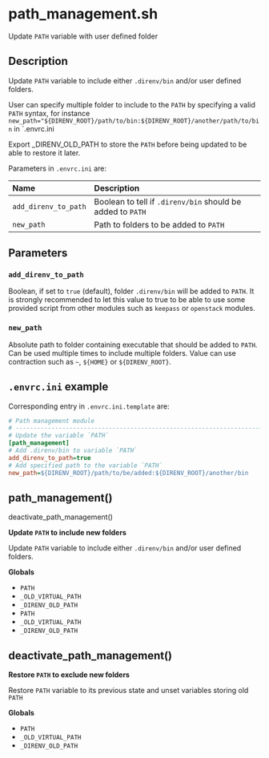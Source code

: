 # path_management.sh

Update `PATH` variable with user defined folder

## Description

Update `PATH` variable to include either `.direnv/bin` and/or user defined
folders.

User can specify multiple folder to include to the `PATH` by specifying a
valid `PATH` syntax, for instance
`new_path="${DIRENV_ROOT}/path/to/bin:${DIRENV_ROOT}/another/path/to/bin` in
`.envrc.ini

Export _DIRENV_OLD_PATH to store the `PATH` before being updated to be able
to restore it later.

Parameters in `.envrc.ini` are:

| Name                 | Description                                                |
| :--------------------| :--------------------------------------------------------- |
| `add_direnv_to_path` | Boolean to tell if `.direnv/bin` should be added to `PATH` |
| `new_path`           | Path to folders to be added to `PATH`                      |

## Parameters

### `add_direnv_to_path`

Boolean, if set to `true` (default), folder `.direnv/bin` will be added to
`PATH`. It is strongly recommended to let this value to true to be able to
use some provided script from other modules such as `keepass` or `openstack`
modules.

### `new_path`

Absolute path to folder containing executable that should be added to
`PATH`. Can be used multiple times to include multiple folders. Value can
use contraction such as `~`, `${HOME}` or `${DIRENV_ROOT}`.

## `.envrc.ini` example

Corresponding entry in `.envrc.ini.template` are:

```ini
# Path management module
# ------------------------------------------------------------------------------
# Update the variable `PATH`
[path_management]
# Add .direnv/bin to variable `PATH`
add_direnv_to_path=true
# Add specified path to the variable `PATH`
new_path=${DIRENV_ROOT}/path/to/be/added:${DIRENV_ROOT}/another/bin
```



## path_management()
deactivate_path_management()

 **Update `PATH` to include new folders**
 
   Update `PATH` variable to include either `.direnv/bin` and/or user defined
   folders.

 **Globals**

 - `PATH`
 - `_OLD_VIRTUAL_PATH`
 - `_DIRENV_OLD_PATH`
 - `PATH`
 - `_OLD_VIRTUAL_PATH`
 - `_DIRENV_OLD_PATH`

## deactivate_path_management()

 **Restore `PATH` to exclude new folders**
 
 Restore `PATH` variable to its previous state and unset variables storing
 old `PATH`

 **Globals**

 - `PATH`
 - `_OLD_VIRTUAL_PATH`
 - `_DIRENV_OLD_PATH`

